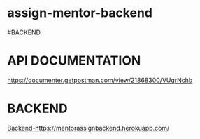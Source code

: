 # assign-mentor-backend

#BACKEND

<h1>API DOCUMENTATION</h1>
<a href="https://documenter.getpostman.com/view/21868300/VUqrNchb">https://documenter.getpostman.com/view/21868300/VUqrNchb</a>

<h1>BACKEND</h1>
<a href="https://mentorassignbackend.herokuapp.com/">Backend-https://mentorassignbackend.herokuapp.com/</a>
